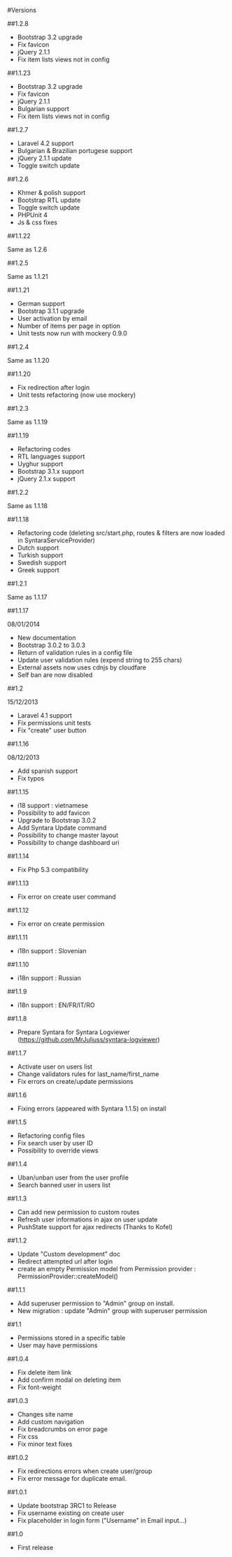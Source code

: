 #Versions

##1.2.8

* Bootstrap 3.2 upgrade
* Fix favicon
* jQuery 2.1.1
* Fix item lists views not in config

##1.1.23

* Bootstrap 3.2 upgrade
* Fix favicon
* jQuery 2.1.1
* Bulgarian support
* Fix item lists views not in config

##1.2.7

* Laravel 4.2 support
* Bulgarian & Brazilian portugese support
* jQuery 2.1.1 update
* Toggle switch update

##1.2.6

* Khmer & polish support
* Bootstrap RTL update
* Toggle switch update
* PHPUnit 4
* Js & css fixes

##1.1.22

Same as 1.2.6

##1.2.5

Same as 1.1.21

##1.1.21

* German support
* Bootstrap 3.1.1 upgrade
* User activation by email
* Number of items per page in option
* Unit tests now run with mockery 0.9.0

##1.2.4

Same as 1.1.20

##1.1.20

* Fix redirection after login
* Unit tests refactoring (now use mockery)

##1.2.3

Same as 1.1.19

##1.1.19

* Refactoring codes
* RTL languages support
* Uyghur support
* Bootstrap 3.1.x support
* jQuery 2.1.x support

##1.2.2

Same as 1.1.18

##1.1.18

* Refactoring code (deleting src/start.php, routes & filters are now loaded in SyntaraServiceProvider)
* Dutch support
* Turkish support
* Swedish support
* Greek support

##1.2.1

Same as 1.1.17 

##1.1.17

08/01/2014

* New documentation
* Bootstrap 3.0.2 to 3.0.3
* Return of validation rules in a config file
* Update user validation rules (expend string to 255 chars)
* External assets now uses cdnjs by cloudfare
* Self ban are now disabled

##1.2

15/12/2013

* Laravel 4.1 support
* Fix permissions unit tests
* Fix "create" user button

##1.1.16

08/12/2013

* Add spanish support
* Fix typos

##1.1.15

* i18 support : vietnamese
* Possibility to add favicon
* Upgrade to Bootstrap 3.0.2
* Add Syntara Update command
* Possibility to change master layout
* Possibility to change dashboard uri

##1.1.14

* Fix Php 5.3 compatibility

##1.1.13

* Fix error on create user command

##1.1.12

* Fix error on create permission

##1.1.11

* i18n support : Slovenian

##1.1.10

* i18n support : Russian

##1.1.9

* i18n support : EN/FR/IT/RO

##1.1.8

* Prepare Syntara for Syntara Logviewer (https://github.com/MrJuliuss/syntara-logviewer)

##1.1.7

* Activate user on users list
* Change validators rules for last_name/first_name
* Fix errors on create/update permissions

##1.1.6

* Fixing errors (appeared with Syntara 1.1.5) on install

##1.1.5

* Refactoring config files
* Fix search user by user ID
* Possibility to override views

##1.1.4

* Uban/unban user from the user profile
* Search banned user in users list

##1.1.3

* Can add new permission to custom routes
* Refresh user informations in ajax on user update
* PushState support for ajax redirects (Thanks to Kofel)


##1.1.2

* Update "Custom development" doc
* Redirect attempted url after login
* create an empty Permission model from Permission provider : PermissionProvider::createModel()

##1.1.1

* Add superuser permission to "Admin" group on install.
* New migration : update "Admin" group with superuser permission

##1.1

* Permissions stored in a specific table
* User may have permissions

##1.0.4

* Fix delete item link
* Add confirm modal on deleting item
* Fix font-weight

##1.0.3

* Changes site name
* Add custom navigation
* Fix breadcrumbs on error page
* Fix css
* Fix minor text fixes

##1.0.2

* Fix redirections errors when create user/group
* Fix error message for duplicate email.

##1.0.1

* Update bootstrap 3RC1 to Release
* Fix username existing on create user
* Fix placeholder in login form ("Username" in Email input...)

##1.0

* First release
